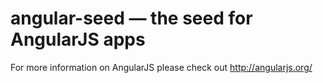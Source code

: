 # angular-seed — the seed for AngularJS apps
For more information on AngularJS please check out http://angularjs.org/
